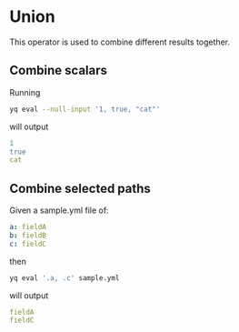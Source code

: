 # Union

This operator is used to combine different results together.

## Combine scalars

Running

```bash
yq eval --null-input '1, true, "cat"'
```

will output

```yaml
1
true
cat
```

## Combine selected paths

Given a sample.yml file of:

```yaml
a: fieldA
b: fieldB
c: fieldC
```

then

```bash
yq eval '.a, .c' sample.yml
```

will output

```yaml
fieldA
fieldC
```
